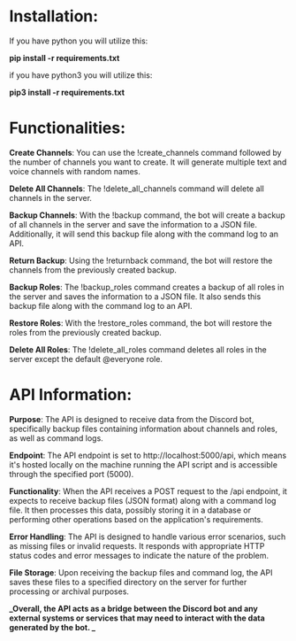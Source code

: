 # Installation:
If you have python you will utilize this:

**pip install -r requirements.txt**


if you have python3 you will utilize this:

**pip3 install -r requirements.txt**

# Functionalities:

**Create Channels**: You can use the !create_channels command followed by the number of channels you want to create. It will generate multiple text and voice channels with random names.

**Delete All Channels**: The !delete_all_channels command will delete all channels in the server.

**Backup Channels**: With the !backup command, the bot will create a backup of all channels in the server and save the information to a JSON file. Additionally, it will send this backup file along with the command log to an API.

**Return Backup**: Using the !returnback command, the bot will restore the channels from the previously created backup.

**Backup Roles**: The !backup_roles command creates a backup of all roles in the server and saves the information to a JSON file. It also sends this backup file along with the command log to an API.

**Restore Roles**: With the !restore_roles command, the bot will restore the roles from the previously created backup.

**Delete All Roles**: The !delete_all_roles command deletes all roles in the server except the default @everyone role.

# API Information:

**Purpose**: The API is designed to receive data from the Discord bot, specifically backup files containing information about channels and roles, as well as command logs.

**Endpoint**: The API endpoint is set to http://localhost:5000/api, which means it's hosted locally on the machine running the API script and is accessible through the specified port (5000).

**Functionality**: When the API receives a POST request to the /api endpoint, it expects to receive backup files (JSON format) along with a command log file. It then processes this data, possibly storing it in a database or performing other operations based on the application's requirements.

**Error Handling**: The API is designed to handle various error scenarios, such as missing files or invalid requests. It responds with appropriate HTTP status codes and error messages to indicate the nature of the problem.

**File Storage**: Upon receiving the backup files and command log, the API saves these files to a specified directory on the server for further processing or archival purposes.

**_Overall, the API acts as a bridge between the Discord bot and any external systems or services that may need to interact with the data generated by the bot.
_**
